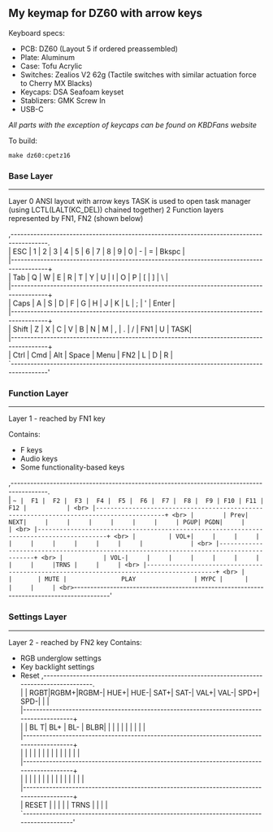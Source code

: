 ## My keymap for DZ60 with arrow keys
Keyboard specs: 
- PCB: DZ60 (Layout 5 if ordered preassembled)
- Plate: Aluminum
- Case: Tofu Acrylic
- Switches: Zealios V2 62g (Tactile switches with similar actuation force to Cherry MX Blacks)
- Keycaps: DSA Seafoam keyset
- Stablizers: GMK Screw In
- USB-C

*All parts with the exception of keycaps can be found on KBDFans website*

To build:

    make dz60:cpetz16

### Base Layer
---

Layer 0
ANSI layout with arrow keys
TASK is used to open task manager (using LCTL(LALT(KC_DEL)) chained together)
2 Function layers represented by FN1, FN2 (shown below)

 ,-----------------------------------------------------------------------------------------. <br>
 | ESC |  1  |  2  |  3  |  4  |  5  |  6  |  7  |  8  |  9  |  0  |  -  |  =  |   Bkspc   | <br>
 |-----------------------------------------------------------------------------------------+ <br>
 | Tab    |  Q  |  W  |  E  |  R  |  T  |  Y  |  U  |  I  |  O  |  P  |  [  |  ]  |    \   | <br>
 |-----------------------------------------------------------------------------------------+ <br>
 | Caps    |  A  |  S  |  D  |  F  |  G  |  H  |  J  |  K  |  L  |  ;  |  '  |    Enter    | <br>
 |-----------------------------------------------------------------------------------------+ <br>
 | Shift     |  Z  |  X  |  C  |  V  |  B  |  N  |  M  |  ,  |  .  |  /  | FN1 |  U  | TASK| <br>
 |-----------------------------------------------------------------------------------------+ <br>
 | Ctrl |  Cmd  |  Alt  |              Space                | Menu | FN2 |  L  |  D  |  R  | <br>
 `-----------------------------------------------------------------------------------------' <br>

### Function Layer
---

Layer 1 - reached by FN1 key

Contains: 
- F keys
- Audio keys
- Some functionality-based keys

 ,-----------------------------------------------------------------------------------------. <br>
 | ` ~ |  F1 |  F2 |  F3 |  F4 |  F5 |  F6 |  F7 |  F8 |  F9 | F10 | F11 | F12 |           | <br>
 |-----------------------------------------------------------------------------------------+ <br>
 |        | Prev| NEXT|     |     |     |     |     |     |     | PGUP| PGDN|     |        | <br>
 |-----------------------------------------------------------------------------------------+ <br>
 |         | VOL+|     |     |     |     |     |     |     |     |     |     |             | <br>
 |-----------------------------------------------------------------------------------------+ <br>
 |           | VOL-|     |     |     |     |     |     |     |     |     |TRNS |     |     | <br>
 |-----------------------------------------------------------------------------------------+ <br>
 |      |       | MUTE |               PLAY                | MYPC |      |     |     |     | <br>
 `-----------------------------------------------------------------------------------------' <br>

### Settings Layer
---

Layer 2 - reached by FN2 key
Contains:
- RGB underglow settings
- Key backlight settings
- Reset
 ,-----------------------------------------------------------------------------------------. <br>
 |     | RGBT|RGBM+|RGBM-| HUE+| HUE-| SAT+| SAT-| VAL+| VAL-| SPD+| SPD-|     |           | <br>
 |-----------------------------------------------------------------------------------------+ <br>
 |        | BL T| BL+ | BL- | BLBR|     |     |     |     |     |     |     |     |        | <br>
 |-----------------------------------------------------------------------------------------+ <br>
 |         |     |     |     |     |     |     |     |     |     |     |     |             | <br>
 |-----------------------------------------------------------------------------------------+ <br>
 |           |     |     |     |     |     |     |     |     |     |     |     |     |     | <br>
 |-----------------------------------------------------------------------------------------+ <br>
 | RESET |      |       |                                   |     | TRNS |     |     |     | <br>
 `-----------------------------------------------------------------------------------------' <br>

